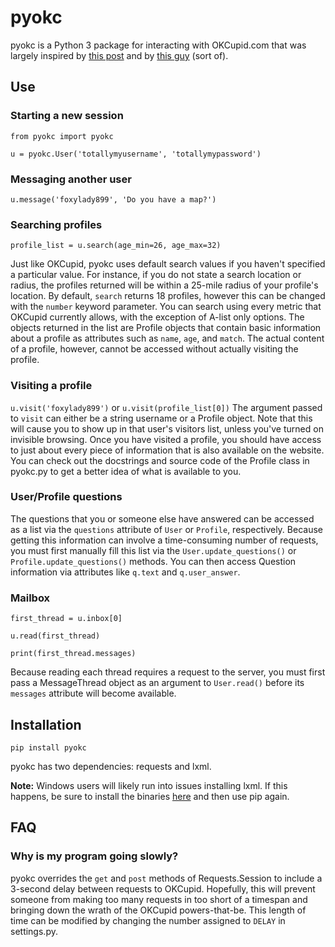 <h1>pyokc</h1>

pyokc is a Python 3 package for interacting with OKCupid.com that
was largely inspired by 
<a href="http://davidshimel.com/reverse-engineering-okcupid/">this post</a>
and by 
<a href="http://www.wired.com/wiredscience/2014/01/how-to-hack-okcupid/">this guy</a>
(sort of).

<h2>Use</h2>

<h3>Starting a new session</h3>

`from pyokc import pyokc`

`u = pyokc.User('totallymyusername', 'totallymypassword')`

<h3>Messaging another user</h3>

`u.message('foxylady899', 'Do you have a map?')`

<h3>Searching profiles</h3>

`profile_list = u.search(age_min=26, age_max=32)`

Just like OKCupid, pyokc uses default search values if you haven't specified a
particular value. For instance, if you do not state a search location or
radius, the profiles returned will be within a 25-mile radius of your profile's
location. By default, `search` returns 18 profiles, however this can be changed
with the `number` keyword parameter. You can search using every metric that
OKCupid currently allows, with the exception of A-list only options. The
objects returned in the list are Profile objects that contain basic information
about a profile as attributes such as `name`, `age`, and `match`. The actual
content of a profile, however, cannot be accessed without actually visiting the
profile.

<h3>Visiting a profile</h3>

`u.visit('foxylady899')` or `u.visit(profile_list[0])`
The argument passed to `visit` can either be a string username or a Profile
object. Note that this will cause you to show up in that user's visitors list,
unless you've turned on invisible browsing. Once you have visited a profile, you
should have access to just about every piece of information that is also
available on the website. You can check out the docstrings and source code of
the Profile class in pyokc.py to get a better idea of what is available to you.

<h3>User/Profile questions</h3>

The questions that you or someone else have answered can be accessed as a
list via the `questions` attribute of `User` or `Profile`, respectively.
Because getting this information can involve a time-consuming number of
requests, you must first manually fill this list via the
`User.update_questions()` or `Profile.update_questions()` methods. You
can then access Question information via attributes like `q.text` and
`q.user_answer`.

<h3>Mailbox</h3>

`first_thread = u.inbox[0]`

`u.read(first_thread)`

`print(first_thread.messages)`

Because reading each thread requires a request to the server, you must
first pass a MessageThread object as an argument to `User.read()` before
its `messages` attribute will become available.

<h2>Installation</h2>

`pip install pyokc`

pyokc has two dependencies: requests and lxml.

<b>Note:</b> Windows users will likely run into issues installing lxml. If
this happens, be sure to install the binaries
<a href="http://www.lfd.uci.edu/~gohlke/pythonlibs/#lxml">here</a> and then use
pip again.

<h2>FAQ</h2>

<h3>Why is my program going slowly?</h3>

pyokc overrides the `get` and `post` methods of Requests.Session to include a
3-second delay between requests to OKCupid. Hopefully, this will prevent
someone from making too many requests in too short of a timespan and bringing
down the wrath of the OKCupid powers-that-be. This length of time can be
modified by changing the number assigned to `DELAY` in settings.py.
